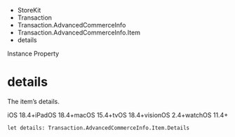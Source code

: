 

- StoreKit
- Transaction
- Transaction.AdvancedCommerceInfo
- Transaction.AdvancedCommerceInfo.Item
-  details 

Instance Property

# details

The item’s details.

iOS 18.4+iPadOS 18.4+macOS 15.4+tvOS 18.4+visionOS 2.4+watchOS 11.4+

``` source
let details: Transaction.AdvancedCommerceInfo.Item.Details
```

